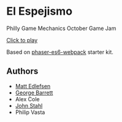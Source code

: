 # El Espejismo
Philly Game Mechanics October Game Jam

[Click to play](https://medlefsen.github.io/espejismo)

Based on [phaser-es6-webpack](https://github.com/lean/phaser-es6-webpack) starter kit.

## Authors

 * [Matt Edlefsen](https://github.com/medlefsen)
 * [George Barrett](https://github.com/nefariousdeeds)
 * Alex Cole
 * [John Stahl](https://github.com/JohnStahl)
 * Philip Vasta
